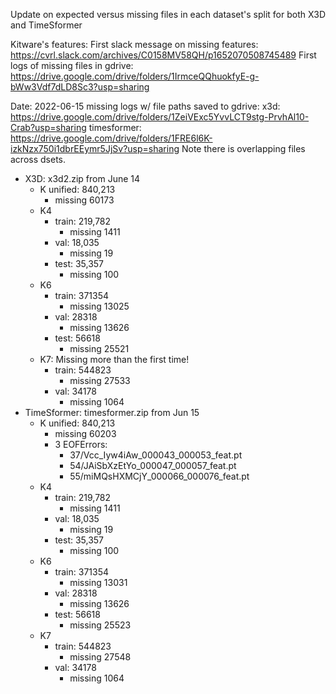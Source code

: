 Update on expected versus missing files in each dataset's split for both X3D and TimeSformer

Kitware's features:
    First slack message on missing features:
        https://cvrl.slack.com/archives/C0158MV58QH/p1652070508745489
    First logs of missing files in gdrive:
        https://drive.google.com/drive/folders/1IrmceQQhuokfyE-g-bWw3Vdf7dLD8Sc3?usp=sharing

Date: 2022-06-15
missing logs w/ file paths saved to gdrive:
    x3d:
        https://drive.google.com/drive/folders/1ZeiVExc5YvvLCT9stg-PrvhAl10-Crab?usp=sharing
    timesformer:
        https://drive.google.com/drive/folders/1FRE6l6K-izkNzx750i1dbrEEymr5JjSv?usp=sharing
Note there is overlapping files across dsets.

- X3D: x3d2.zip from June 14
    - K unified: 840,213
        - missing 60173
    - K4
        - train: 219,782
            - missing 1411
        - val: 18,035
            - missing 19
        - test: 35,357
            - missing 100
    - K6
        - train: 371354
            - missing 13025
        - val: 28318
            - missing 13626
        - test: 56618
            - missing 25521
    - K7: Missing more than the first time!
        - train: 544823
            - missing 27533
        - val: 34178
            - missing 1064
- TimeSformer: timesformer.zip from Jun 15
    - K unified: 840,213
        - missing 60203
        - 3 EOFErrors:
            - 37/Vcc_Iyw4iAw_000043_000053_feat.pt
            - 54/JAiSbXzEtYo_000047_000057_feat.pt
            - 55/miMQsHXMCjY_000066_000076_feat.pt
    - K4
        - train: 219,782
            - missing 1411
        - val: 18,035
            - missing 19
        - test: 35,357
            - missing 100
    - K6
        - train: 371354
            - missing 13031
        - val: 28318
            - missing 13626
        - test: 56618
            - missing 25523
    - K7
        - train: 544823
            - missing 27548
        - val: 34178
            - missing 1064
